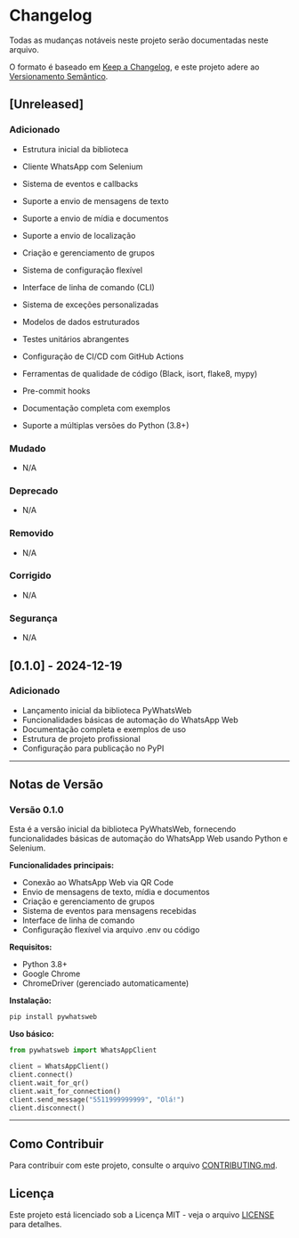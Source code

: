 # Changelog

Todas as mudanças notáveis neste projeto serão documentadas neste arquivo.

O formato é baseado em [Keep a Changelog](https://keepachangelog.com/pt-BR/1.0.0/),
e este projeto adere ao [Versionamento Semântico](https://semver.org/lang/pt-BR/).

## [Unreleased]

### Adicionado
- Estrutura inicial da biblioteca
- Cliente WhatsApp com Selenium
- Sistema de eventos e callbacks
- Suporte a envio de mensagens de texto
- Suporte a envio de mídia e documentos
- Suporte a envio de localização
- Criação e gerenciamento de grupos
- Sistema de configuração flexível
- Interface de linha de comando (CLI)
- Sistema de exceções personalizadas
- Modelos de dados estruturados
- Testes unitários abrangentes
- Configuração de CI/CD com GitHub Actions

- Ferramentas de qualidade de código (Black, isort, flake8, mypy)
- Pre-commit hooks
- Documentação completa com exemplos
- Suporte a múltiplas versões do Python (3.8+)

### Mudado
- N/A

### Deprecado
- N/A

### Removido
- N/A

### Corrigido
- N/A

### Segurança
- N/A

## [0.1.0] - 2024-12-19

### Adicionado
- Lançamento inicial da biblioteca PyWhatsWeb
- Funcionalidades básicas de automação do WhatsApp Web
- Documentação completa e exemplos de uso
- Estrutura de projeto profissional
- Configuração para publicação no PyPI

---

## Notas de Versão

### Versão 0.1.0
Esta é a versão inicial da biblioteca PyWhatsWeb, fornecendo funcionalidades básicas de automação do WhatsApp Web usando Python e Selenium.

**Funcionalidades principais:**
- Conexão ao WhatsApp Web via QR Code
- Envio de mensagens de texto, mídia e documentos
- Criação e gerenciamento de grupos
- Sistema de eventos para mensagens recebidas
- Interface de linha de comando
- Configuração flexível via arquivo .env ou código

**Requisitos:**
- Python 3.8+
- Google Chrome
- ChromeDriver (gerenciado automaticamente)

**Instalação:**
```bash
pip install pywhatsweb
```

**Uso básico:**
```python
from pywhatsweb import WhatsAppClient

client = WhatsAppClient()
client.connect()
client.wait_for_qr()
client.wait_for_connection()
client.send_message("5511999999999", "Olá!")
client.disconnect()
```

---

## Como Contribuir

Para contribuir com este projeto, consulte o arquivo [CONTRIBUTING.md](CONTRIBUTING.md).

## Licença

Este projeto está licenciado sob a Licença MIT - veja o arquivo [LICENSE](LICENSE) para detalhes.
